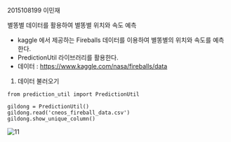 2015108199 이민재

별똥별 데이터를 활용하여 별똥별 위치와 속도 예측

- kaggle 에서 제공하는 Fireballs 데이터를 이용하여 별똥별의 위치와 속도를 예측한다.
- PredictionUtil 라이브러리를 활용한다.
- 데이터 : https://www.kaggle.com/nasa/fireballs/data

1. 데이터 불러오기
 ```
from prediction_util import PredictionUtil

gildong = PredictionUtil()
gildong.read('cneos_fireball_data.csv')
gildong.show_unique_column()
```

![11](https://user-images.githubusercontent.com/54211648/71184985-e8e97a00-22bd-11ea-9464-ef92da3ebcfe.JPG)
